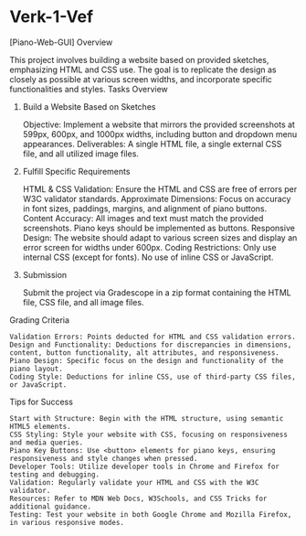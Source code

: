 # Verk-1-Vef
[Piano-Web-GUI]
Overview

This project involves building a website based on provided sketches, emphasizing HTML and CSS use. The goal is to replicate the design as closely as possible at various screen widths, and incorporate specific functionalities and styles.
Tasks Overview
1. Build a Website Based on Sketches

    Objective: Implement a website that mirrors the provided screenshots at 599px, 600px, and 1000px widths, including button and dropdown menu appearances.
    Deliverables: A single HTML file, a single external CSS file, and all utilized image files.

2. Fulfill Specific Requirements

    HTML & CSS Validation: Ensure the HTML and CSS are free of errors per W3C validator standards.
    Approximate Dimensions: Focus on accuracy in font sizes, paddings, margins, and alignment of piano buttons.
    Content Accuracy: All images and text must match the provided screenshots. Piano keys should be implemented as buttons.
    Responsive Design: The website should adapt to various screen sizes and display an error screen for widths under 600px.
    Coding Restrictions: Only use internal CSS (except for fonts). No use of inline CSS or JavaScript.

3. Submission

    Submit the project via Gradescope in a zip format containing the HTML file, CSS file, and all image files.

Grading Criteria

    Validation Errors: Points deducted for HTML and CSS validation errors.
    Design and Functionality: Deductions for discrepancies in dimensions, content, button functionality, alt attributes, and responsiveness.
    Piano Design: Specific focus on the design and functionality of the piano layout.
    Coding Style: Deductions for inline CSS, use of third-party CSS files, or JavaScript.

Tips for Success

    Start with Structure: Begin with the HTML structure, using semantic HTML5 elements.
    CSS Styling: Style your website with CSS, focusing on responsiveness and media queries.
    Piano Key Buttons: Use <button> elements for piano keys, ensuring responsiveness and style changes when pressed.
    Developer Tools: Utilize developer tools in Chrome and Firefox for testing and debugging.
    Validation: Regularly validate your HTML and CSS with the W3C validator.
    Resources: Refer to MDN Web Docs, W3Schools, and CSS Tricks for additional guidance.
    Testing: Test your website in both Google Chrome and Mozilla Firefox, in various responsive modes.